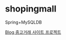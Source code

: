 # shopingmall
Spring+MySQLDB

[Blog 중고거래 사이트 프로젝트](https://velog.io/@seungjae/series/%EC%A4%91%EA%B3%A0%EA%B1%B0%EB%9E%98-%EC%82%AC%EC%9D%B4%ED%8A%B8-%ED%94%84%EB%A1%9C%EC%A0%9D%ED%8A%B8)

